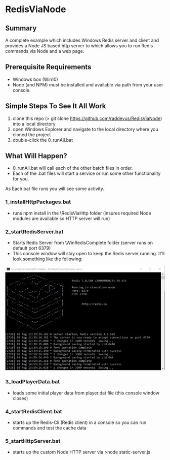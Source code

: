 # RedisViaNode
## Summary
A complete example which includes Windows Redis server and client and provides a Node JS based http server to which allows you to run Redis commands via Node and a web page.

## Prerequisite Requirements
* Windows box (Win10)
* Node (and NPM) must be installed and available via path from your user console.

## Simple Steps To See It All Work
1. clone this repo (> git clone https://github.com/raddevus/RedisViaNode) into a local directory
2. open Windows Explorer and navigate to the local directory where you cloned the project
3. double-click the 0_runAll.bat 

## What Will Happen?
* 0_runAll.bat will call each of the other batch files in order.
* Each of the .bat files will start a service or run some other functionality for you.

As Each bat file runs you will see some activity.
### 1_installHttpPackages.bat 
* runs npm install in the \RedisViaHttp folder (insures required Node modules are available so HTTP server will run)
### 2_startRedisServer.bat
* Starts Redis Server from \WinRedisComplete folder (server runs on default port 6379)
* This console window will stay open to keep the Redis server running.  It'll look something like the following:

![alt text](https://raw.githubusercontent.com/raddevus/RedisViaNode/master/RedisViaHttp/images/RedisServerConsole.png)
### 3_loadPlayerData.bat
* loads some initial player data from player.dat file (this console window closes)

### 4_startRedisClient.bat
* starts up the Redis-Cli (Redis client) in a console so you can run commands and test the cache data


### 5_startHttpServer.bat
* starts up the custom Node HTTP server via >node static-server.js 

